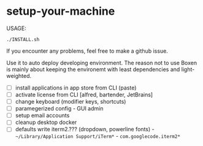 # setup-your-machine

USAGE:
```
./INSTALL.sh
```

If you encounter any problems, feel free to make a github issue.

Use it to auto deploy developing environment. The reason not to use Boxen is mainly about keeping the environemt with least dependencies and light-weighted.

- [ ] install applications in app store from CLI (paste)
- [ ] activate license from CLI [alfred, bartender, JetBrains]
- [ ] change keyboard (modifier keys, shortcuts)
- [ ] paramegerized config
      - GUI admin
- [ ] setup email accounts
- [ ] cleanup desktop docker
- [ ] defaults write iterm2.??? (dropdown, powerline fonts)
      -  `~/Library/Application Support/iTerm*`
      - `com.googlecode.iterm2*`
